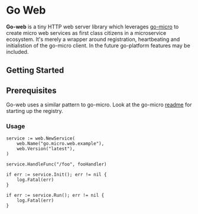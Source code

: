 # Go Web

**Go-web** is a tiny HTTP web server library which leverages [go-micro](https://github.com/micro/go-micro) to create 
micro web services as first class citizens in a microservice ecosystem. It's merely a wrapper around registration, 
heartbeating and initialistion of the go-micro client. In the future go-platform features may be included.

## Getting Started

## Prerequisites

Go-web uses a similar pattern to go-micro. Look at the go-micro [readme](https://github.com/micro/go-micro) for 
starting up the registry.

### Usage


```golang
service := web.NewService(
	web.Name("go.micro.web.example"),
	web.Version("latest"),
)

service.HandleFunc("/foo", fooHandler)

if err := service.Init(); err != nil {
	log.Fatal(err)
}

if err := service.Run(); err != nil {
	log.Fatal(err)
}
```
